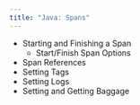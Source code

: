 ```yaml
---
title: "Java: Spans"
---
```


* Starting and Finishing a Span
  * Start/Finish Span Options
* Span References
* Setting Tags
* Setting Logs
* Setting and Getting Baggage